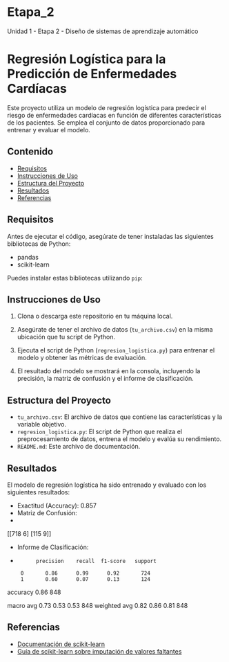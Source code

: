# Etapa_2
Unidad 1 - Etapa 2 - Diseño de sistemas de aprendizaje automático

# Regresión Logística para la Predicción de Enfermedades Cardíacas

Este proyecto utiliza un modelo de regresión logística para predecir el riesgo de enfermedades cardíacas en función de diferentes características de los pacientes. Se emplea el conjunto de datos proporcionado para entrenar y evaluar el modelo.

## Contenido

- [Requisitos](#requisitos)
- [Instrucciones de Uso](#instrucciones-de-uso)
- [Estructura del Proyecto](#estructura-del-proyecto)
- [Resultados](#resultados)
- [Referencias](#referencias)

## Requisitos

Antes de ejecutar el código, asegúrate de tener instaladas las siguientes bibliotecas de Python:

- pandas
- scikit-learn

Puedes instalar estas bibliotecas utilizando `pip`:


## Instrucciones de Uso

1. Clona o descarga este repositorio en tu máquina local.

2. Asegúrate de tener el archivo de datos (`tu_archivo.csv`) en la misma ubicación que tu script de Python.

3. Ejecuta el script de Python (`regresion_logistica.py`) para entrenar el modelo y obtener las métricas de evaluación.

4. El resultado del modelo se mostrará en la consola, incluyendo la precisión, la matriz de confusión y el informe de clasificación.

## Estructura del Proyecto

- `tu_archivo.csv`: El archivo de datos que contiene las características y la variable objetivo.
- `regresion_logistica.py`: El script de Python que realiza el preprocesamiento de datos, entrena el modelo y evalúa su rendimiento.
- `README.md`: Este archivo de documentación.

## Resultados

El modelo de regresión logística ha sido entrenado y evaluado con los siguientes resultados:

- Exactitud (Accuracy): 0.857
- Matriz de Confusión:
- 
[[718 6]
[115 9]]

- Informe de Clasificación:
-           precision    recall  f1-score   support

       0       0.86      0.99      0.92       724
       1       0.60      0.07      0.13       124

accuracy                           0.86       848


macro avg 0.73 0.53 0.53 848
weighted avg 0.82 0.86 0.81 848


## Referencias

- [Documentación de scikit-learn](https://scikit-learn.org/stable/)
- [Guía de scikit-learn sobre imputación de valores faltantes](https://scikit-learn.org/stable/modules/impute.html)


